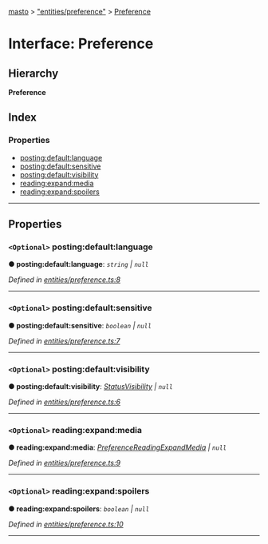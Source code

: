 [masto](../README.md) > ["entities/preference"](../modules/_entities_preference_.md) > [Preference](../interfaces/_entities_preference_.preference.md)

# Interface: Preference

## Hierarchy

**Preference**

## Index

### Properties

* [posting:default:language](_entities_preference_.preference.md#posting_default_language)
* [posting:default:sensitive](_entities_preference_.preference.md#posting_default_sensitive)
* [posting:default:visibility](_entities_preference_.preference.md#posting_default_visibility)
* [reading:expand:media](_entities_preference_.preference.md#reading_expand_media)
* [reading:expand:spoilers](_entities_preference_.preference.md#reading_expand_spoilers)

---

## Properties

<a id="posting_default_language"></a>

### `<Optional>` posting:default:language

**● posting:default:language**: *`string` \| `null`*

*Defined in [entities/preference.ts:8](https://github.com/neet/masto.js/blob/368b200/src/entities/preference.ts#L8)*

___
<a id="posting_default_sensitive"></a>

### `<Optional>` posting:default:sensitive

**● posting:default:sensitive**: *`boolean` \| `null`*

*Defined in [entities/preference.ts:7](https://github.com/neet/masto.js/blob/368b200/src/entities/preference.ts#L7)*

___
<a id="posting_default_visibility"></a>

### `<Optional>` posting:default:visibility

**● posting:default:visibility**: *[StatusVisibility](../modules/_entities_status_.md#statusvisibility) \| `null`*

*Defined in [entities/preference.ts:6](https://github.com/neet/masto.js/blob/368b200/src/entities/preference.ts#L6)*

___
<a id="reading_expand_media"></a>

### `<Optional>` reading:expand:media

**● reading:expand:media**: *[PreferenceReadingExpandMedia](../modules/_entities_preference_.md#preferencereadingexpandmedia) \| `null`*

*Defined in [entities/preference.ts:9](https://github.com/neet/masto.js/blob/368b200/src/entities/preference.ts#L9)*

___
<a id="reading_expand_spoilers"></a>

### `<Optional>` reading:expand:spoilers

**● reading:expand:spoilers**: *`boolean` \| `null`*

*Defined in [entities/preference.ts:10](https://github.com/neet/masto.js/blob/368b200/src/entities/preference.ts#L10)*

___

